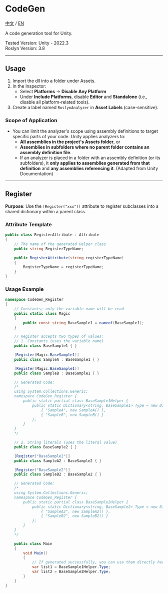 # CodeGen

[中文](./README.md) / [EN](./README_EN.md)

A code generation tool for Unity.

Tested Version: Unity - 2022.3  
Roslyn Version: 3.8

---

## Usage

1. Import the dll into a folder under Assets.
2. In the Inspector:
   - Select **Platforms** → **Disable Any Platform**
   - Under **Include Platforms**, disable **Editor** and **Standalone** (i.e., disable all platform-related tools).
3. Create a label named `RoslynAnalyzer` in **Asset Labels** (case-sensitive).

### Scope of Application
- You can limit the analyzer's scope using assembly definitions to target specific parts of your code. Unity applies analyzers to:
  - **All assemblies in the project's Assets folder**, or 
  - **Assemblies in subfolders where no parent folder contains an assembly definition file**. 
  - If an analyzer is placed in a folder with an assembly definition (or its subfolders), it **only applies to assemblies generated from that definition** and **any assemblies referencing it**. (Adapted from Unity Documentation)

---

## Register

**Purpose**: Use the `[Register("xxx")]` attribute to register subclasses into a shared dictionary within a parent class.

### Attribute Template
```csharp
public class RegisterAttribute : Attribute
{
    // The name of the generated Helper class
    public string RegisterTypeName;

    public RegisterAttribute(string registerTypeName)
    {
        RegisterTypeName = registerTypeName;
    }
}
```

### Usage Example
```csharp
namespace CodeGen_Register
{
    // Constants; only the variable name will be read
    public static class Magic
    {
        public const string BaseSample1 = nameof(BaseSample1);
    }

    // Register accepts two types of values:
    // 1. Constants (uses the variable name)
    public class BaseSample1 { }

    [Register(Magic.BaseSample1)]
    public class SampleA : BaseSample1 { }

    [Register(Magic.BaseSample1)]
    public class SampleB : BaseSample1 { }

    // Generated Code:
    /*
    using System.Collections.Generic;
    namespace CodeGen_Register {
        public static partial class BaseSample1Helper {
            public static Dictionary<string, BaseSample1> Type = new Dictionary<string, BaseSample1>() {
                { "SampleA", new SampleA() },
                { "SampleB", new SampleB() }
            };
        }
    }
    */

    // 2. String literals (uses the literal value)
    public class BaseSample2 { }

    [Register("BaseSample2")]
    public class SampleA2 : BaseSample2 { }

    [Register("BaseSample2")]
    public class SampleB2 : BaseSample2 { }

    // Generated Code:
    /*
    using System.Collections.Generic;
    namespace CodeGen_Register {
        public static partial class BaseSample2Helper {
            public static Dictionary<string, BaseSample2> Type = new Dictionary<string, BaseSample2>() {
                { "SampleA2", new SampleA2() },
                { "SampleB2", new SampleB2() }
            };
        }
    }
    */

    public class Main
    {
        void Main()
        {
            // If generated successfully, you can use them directly here
            var list1 = BaseSample1Helper.Type;
            var list2 = BaseSample2Helper.Type;
        }
    }
}
```

